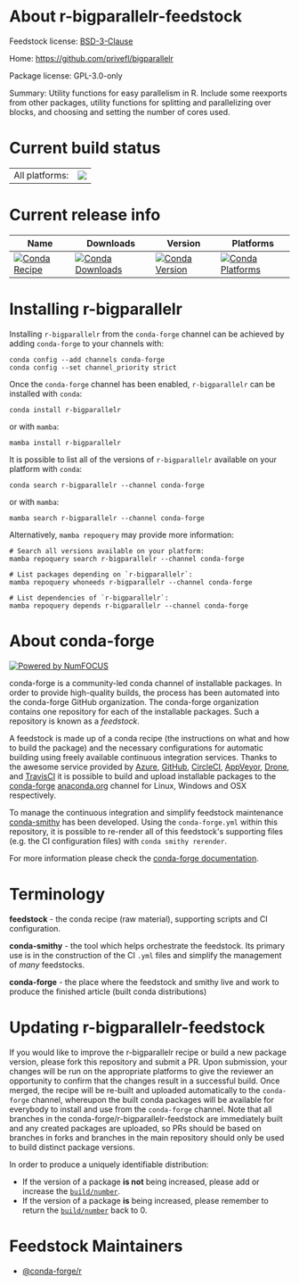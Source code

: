 About r-bigparallelr-feedstock
==============================

Feedstock license: [BSD-3-Clause](https://github.com/conda-forge/r-bigparallelr-feedstock/blob/main/LICENSE.txt)

Home: https://github.com/privefl/bigparallelr

Package license: GPL-3.0-only

Summary: Utility functions for easy parallelism in R. Include some reexports from other packages, utility functions for splitting and parallelizing over blocks, and choosing and setting the number of cores used.

Current build status
====================


<table><tr><td>All platforms:</td>
    <td>
      <a href="https://dev.azure.com/conda-forge/feedstock-builds/_build/latest?definitionId=13002&branchName=main">
        <img src="https://dev.azure.com/conda-forge/feedstock-builds/_apis/build/status/r-bigparallelr-feedstock?branchName=main">
      </a>
    </td>
  </tr>
</table>

Current release info
====================

| Name | Downloads | Version | Platforms |
| --- | --- | --- | --- |
| [![Conda Recipe](https://img.shields.io/badge/recipe-r--bigparallelr-green.svg)](https://anaconda.org/conda-forge/r-bigparallelr) | [![Conda Downloads](https://img.shields.io/conda/dn/conda-forge/r-bigparallelr.svg)](https://anaconda.org/conda-forge/r-bigparallelr) | [![Conda Version](https://img.shields.io/conda/vn/conda-forge/r-bigparallelr.svg)](https://anaconda.org/conda-forge/r-bigparallelr) | [![Conda Platforms](https://img.shields.io/conda/pn/conda-forge/r-bigparallelr.svg)](https://anaconda.org/conda-forge/r-bigparallelr) |

Installing r-bigparallelr
=========================

Installing `r-bigparallelr` from the `conda-forge` channel can be achieved by adding `conda-forge` to your channels with:

```
conda config --add channels conda-forge
conda config --set channel_priority strict
```

Once the `conda-forge` channel has been enabled, `r-bigparallelr` can be installed with `conda`:

```
conda install r-bigparallelr
```

or with `mamba`:

```
mamba install r-bigparallelr
```

It is possible to list all of the versions of `r-bigparallelr` available on your platform with `conda`:

```
conda search r-bigparallelr --channel conda-forge
```

or with `mamba`:

```
mamba search r-bigparallelr --channel conda-forge
```

Alternatively, `mamba repoquery` may provide more information:

```
# Search all versions available on your platform:
mamba repoquery search r-bigparallelr --channel conda-forge

# List packages depending on `r-bigparallelr`:
mamba repoquery whoneeds r-bigparallelr --channel conda-forge

# List dependencies of `r-bigparallelr`:
mamba repoquery depends r-bigparallelr --channel conda-forge
```


About conda-forge
=================

[![Powered by
NumFOCUS](https://img.shields.io/badge/powered%20by-NumFOCUS-orange.svg?style=flat&colorA=E1523D&colorB=007D8A)](https://numfocus.org)

conda-forge is a community-led conda channel of installable packages.
In order to provide high-quality builds, the process has been automated into the
conda-forge GitHub organization. The conda-forge organization contains one repository
for each of the installable packages. Such a repository is known as a *feedstock*.

A feedstock is made up of a conda recipe (the instructions on what and how to build
the package) and the necessary configurations for automatic building using freely
available continuous integration services. Thanks to the awesome service provided by
[Azure](https://azure.microsoft.com/en-us/services/devops/), [GitHub](https://github.com/),
[CircleCI](https://circleci.com/), [AppVeyor](https://www.appveyor.com/),
[Drone](https://cloud.drone.io/welcome), and [TravisCI](https://travis-ci.com/)
it is possible to build and upload installable packages to the
[conda-forge](https://anaconda.org/conda-forge) [anaconda.org](https://anaconda.org/)
channel for Linux, Windows and OSX respectively.

To manage the continuous integration and simplify feedstock maintenance
[conda-smithy](https://github.com/conda-forge/conda-smithy) has been developed.
Using the ``conda-forge.yml`` within this repository, it is possible to re-render all of
this feedstock's supporting files (e.g. the CI configuration files) with ``conda smithy rerender``.

For more information please check the [conda-forge documentation](https://conda-forge.org/docs/).

Terminology
===========

**feedstock** - the conda recipe (raw material), supporting scripts and CI configuration.

**conda-smithy** - the tool which helps orchestrate the feedstock.
                   Its primary use is in the construction of the CI ``.yml`` files
                   and simplify the management of *many* feedstocks.

**conda-forge** - the place where the feedstock and smithy live and work to
                  produce the finished article (built conda distributions)


Updating r-bigparallelr-feedstock
=================================

If you would like to improve the r-bigparallelr recipe or build a new
package version, please fork this repository and submit a PR. Upon submission,
your changes will be run on the appropriate platforms to give the reviewer an
opportunity to confirm that the changes result in a successful build. Once
merged, the recipe will be re-built and uploaded automatically to the
`conda-forge` channel, whereupon the built conda packages will be available for
everybody to install and use from the `conda-forge` channel.
Note that all branches in the conda-forge/r-bigparallelr-feedstock are
immediately built and any created packages are uploaded, so PRs should be based
on branches in forks and branches in the main repository should only be used to
build distinct package versions.

In order to produce a uniquely identifiable distribution:
 * If the version of a package **is not** being increased, please add or increase
   the [``build/number``](https://docs.conda.io/projects/conda-build/en/latest/resources/define-metadata.html#build-number-and-string).
 * If the version of a package **is** being increased, please remember to return
   the [``build/number``](https://docs.conda.io/projects/conda-build/en/latest/resources/define-metadata.html#build-number-and-string)
   back to 0.

Feedstock Maintainers
=====================

* [@conda-forge/r](https://github.com/orgs/conda-forge/teams/r/)

